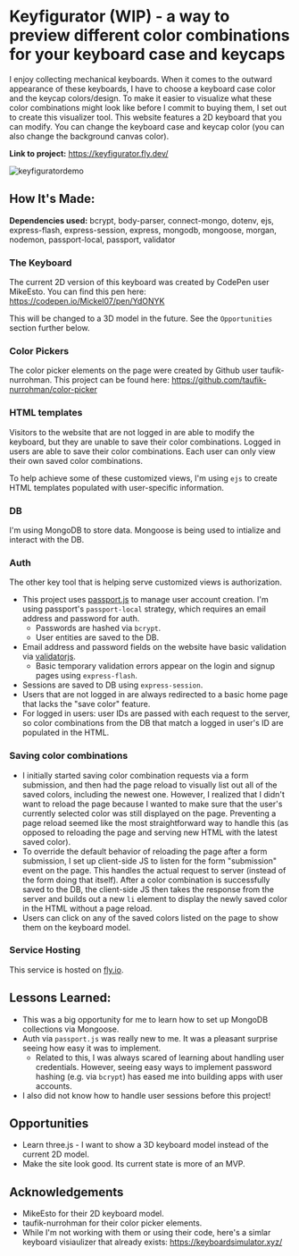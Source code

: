 # Keyfigurator (WIP) - a way to preview different color combinations for your keyboard case and keycaps

I enjoy collecting mechanical keyboards. When it comes to the outward appearance of these keyboards, I have to choose a keyboard case color and the keycap colors/design. To make it easier to visualize what these color combinations might look like before I commit to buying them, I set out to create this visualizer tool.  This website features a 2D keyboard that you can modify. You can change the keyboard case and keycap color (you can also change the background canvas color).

**Link to project:** https://keyfigurator.fly.dev/

![keyfiguratordemo](https://user-images.githubusercontent.com/9390013/193426175-bc5fd0f4-3c8b-4b8b-8f42-a6779f87cb5a.gif)


## How It's Made:

**Dependencies used:** bcrypt, body-parser, connect-mongo, dotenv, ejs, express-flash, express-session, express, mongodb, mongoose, morgan, nodemon, passport-local, passport, validator 

### The Keyboard

The current 2D version of this keyboard was created by CodePen user MikeEsto. You can find this pen here: https://codepen.io/Mickel07/pen/YdONYK

This will be changed to a 3D model in the future. See the `Opportunities` section further below.

### Color Pickers

The color picker elements on the page were created by Github user taufik-nurrohman. This project can be found here: https://github.com/taufik-nurrohman/color-picker

### HTML templates

Visitors to the website that are not logged in are able to modify the keyboard, but they are unable to save their color combinations. Logged in users are able to save their color combinations. Each user can only view their own saved color combinations. 

To help achieve some of these customized views, I'm using `ejs` to create HTML templates populated with user-specific information.

### DB

I'm using MongoDB to store data. Mongoose is being used to intialize and interact with the DB.

### Auth

The other key tool that is helping serve customized views is authorization.

* This project uses [passport.js](https://www.passportjs.org/packages/passport-local/) to manage user account creation. I'm using passport's `passport-local` strategy, which requires an email address and password for auth. 
  * Passwords are hashed via `bcrypt`.
  * User entities are saved to the DB.
* Email address and password fields on the website have basic validation via [validatorjs](https://github.com/validatorjs/validator.js).
  * Basic temporary validation errors appear on the login and signup pages using `express-flash`.
* Sessions are saved to DB using `express-session`.
* Users that are not logged in are always redirected to a basic home page that lacks the "save color" feature.
* For logged in users: user IDs are passed with each request to the server, so color combinations from the DB that match a logged in user's ID are populated in the HTML.

### Saving color combinations

 * I initially started saving color combination requests via a form submission, and then had the page reload to visually list out all of the saved colors, including the newest one. However, I realized that I didn't want to reload the page because I wanted to make sure that the user's currently selected color was still displayed on the page. Preventing a page reload seemed like the most straightforward way to handle this (as opposed to reloading the page and serving new HTML with the latest saved color).
* To override the default behavior of reloading the page after a form submission, I set up client-side JS to listen for the form "submission" event on the page. This handles the actual request to server (instead of the form doing that itself). After a color combination is successfully saved to the DB, the client-side JS then takes the response from the server and builds out a new `li` element to display the newly saved color in the HTML without a page reload.
* Users can click on any of the saved colors listed on the page to show them on the keyboard model.

### Service Hosting

This service is hosted on [fly.io](https://fly.io/).

## Lessons Learned:

* This was a big opportunity for me to learn how to set up MongoDB collections via Mongoose.
* Auth via `passport.js` was really new to me. It was a pleasant surprise seeing how easy it was to implement.
  * Related to this, I was always scared of learning about handling user credentials. However, seeing easy ways to implement password hashing (e.g. via `bcrypt`) has eased me into building apps with user accounts.
* I also did not know how to handle user sessions before this project! 

## Opportunities

* Learn three.js - I want to show a 3D keyboard model instead of the current 2D model.
* Make the site look good. Its current state is more of an MVP. 

## Acknowledgements

* MikeEsto for their 2D keyboard model.
* taufik-nurrohman for their color picker elements.
* While I'm not working with them or using their code, here's a simlar keyboard visiaulizer that already exists: https://keyboardsimulator.xyz/
